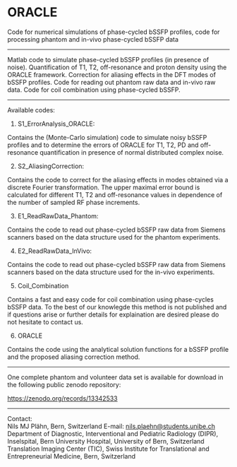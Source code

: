 # ORACLE
Code for numerical simulations of phase-cycled bSSFP profiles, code for processing phantom and in-vivo phase-cycled bSSFP data
**********
Matlab code to simulate phase-cycled bSSFP profiles (in presence of noise). Quantification of T1, T2, off-resonance and proton density using the ORACLE framework. Correction for aliasing effects in the DFT modes of bSSFP profiles. Code for reading out phantom raw data and in-vivo raw data. Code for coil combination using phase-cycled bSSFP. 

**********
Available codes: 

1) S1_ErrorAnalysis_ORACLE:

Contains the (Monte-Carlo simulation) code to simulate noisy bSSFP profiles and to determine the errors of ORACLE for T1, T2, PD and off-resonance quantification in presence of normal distributed complex noise.

2) S2_AliasingCorrection:

Contains the code to correct for the aliasing effects in modes obtained via a discrete Fourier transformation. The upper maximal error bound is calculated for different T1, T2 and off-resonance values in dependence of the number of sampled RF phase increments.

3) E1_ReadRawData_Phantom:

Contains the code to read out phase-cycled bSSFP raw data from Siemens scanners based on the data structure used for the phantom experiments. 

4) E2_ReadRawData_InVivo:

Contains the code to read out phase-cycled bSSFP raw data from Siemens scanners based on the data structure used for the in-vivo experiments. 

5) Coil_Combination

Contains a fast and easy code for coil combination using phase-cycles bSSFP data. To the best of our knowlegde this method is not published and if questions arise or further details for explaination are desired please do not hesitate to contact us. 

6) ORACLE

Contains the code using the analytical solution functions for a bSSFP profile and the proposed aliasing correction method.

***********
One complete phantom and volunteer data set is available for download in the following public zenodo repository: 

https://zenodo.org/records/13342533

***********

Contact:  
Nils MJ Plähn, Bern, Switzerland
E-mail: nils.plaehn@students.unibe.ch
Department of Diagnostic, Interventional and Pediatric Radiology (DIPR), Inselspital, Bern University Hospital, University of Bern, Switzerland
Translation Imaging Center (TIC), Swiss Institute for Translational and Entrepreneurial Medicine, Bern, Switzerland

